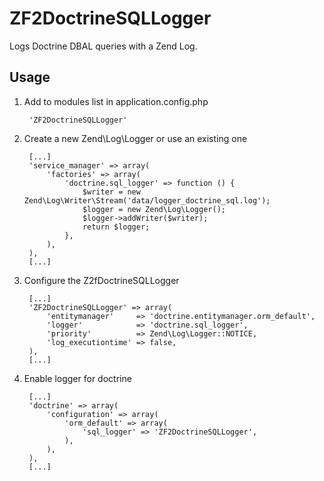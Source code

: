 ZF2DoctrineSQLLogger
====================

Logs Doctrine DBAL queries with a Zend Log.

Usage
-----
 
1. Add to modules list in application.config.php

        'ZF2DoctrineSQLLogger'

2. Create a new Zend\Log\Logger or use an existing one

        [...]
        'service_manager' => array(
            'factories' => array(
                'doctrine.sql_logger' => function () {
                    $writer = new Zend\Log\Writer\Stream('data/logger_doctrine_sql.log');
                    $logger = new Zend\Log\Logger();
                    $logger->addWriter($writer);
                    return $logger;
                },
            ),
        ),
        [...]

3. Configure the Z2fDoctrineSQLLogger

        [...]
        'ZF2DoctrineSQLLogger' => array(
            'entitymanager'     => 'doctrine.entitymanager.orm_default',
            'logger'            => 'doctrine.sql_logger',
            'priority'          => Zend\Log\Logger::NOTICE,
            'log_executiontime' => false,
        ),
        [...]

4. Enable logger for doctrine

        [...]
        'doctrine' => array(
            'configuration' => array(
                'orm_default' => array(
                    'sql_logger' => 'ZF2DoctrineSQLLogger',
                ),
            ),
        ),
        [...]
